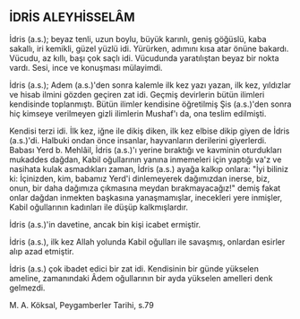 ## İDRİS ALEYHİSSELÂM

İdris (a.s.); beyaz tenli, uzun boylu, büyük karınlı, geniş göğüslü, kaba sakallı, iri kemikli, güzel yüzlü idi. Yürürken, adımını kısa atar önüne bakardı. Vücudu, az kıllı, başı çok saçlı idi. Vücudunda yaratılıştan beyaz bir nokta vardı. Sesi, ince ve konuşması mülayimdi.

İdris (a.s.); Adem (a.s.)'den sonra kalemle ilk kez yazı yazan, ilk kez, yıldızlar ve hisab ilmini gözden geçiren zat idi. Geçmiş devirlerin bütün ilimleri kendisinde top­lanmıştı. Bütün ilimler kendisine öğretilmiş Şis (a.s.)'den sonra hiç kimseye verilmeyen gizli ilimlerin Mushaf'ı da, ona teslim edilmişti.

Kendisi terzi idi. İlk kez, iğne ile dikiş diken, ilk kez elbise dikip giyen de İdris (a.s.)'di. Halbuki ondan önce insanlar, hayvanların derilerini giyerlerdi. Babası Yerd b. Mehlâil, İdris (a.s.)'ı yerine bıraktığı ve kavminin otur­dukları mukaddes dağdan, Kabil oğullarının yanına in­memeleri için yaptığı va'z ve nasihata kulak asmadıkları zaman, İdris (a.s.) ayağa kalkıp onlara: "İyi biliniz ki: İçi­nizden, kim, babamız Yerd'i dinlemeyerek dağımızdan inerse, biz, onun, bir daha dağımıza çıkmasına meydan bırakmayacağız!" demiş fakat onlar dağdan inmekten başkasına yanaşmamışlar, inecekleri yere inmişler, Kabil oğullarının kadınları ile düşüp kalkmışlardır.

İdris (a.s.)'in davetine, ancak bin kişi icabet ermiştir.

İdris (a.s.), ilk kez Allah yolunda Kabil oğulları ile sa­vaşmış, onlardan esirler alıp azad etmiştir.

İdris (a.s.) çok ibadet edici bir zat idi. Kendisinin bir günde yükselen ameline, zamanındaki Âdem oğullarının bir ayda yükselen amelleri denk gelmezdi.

M. A. Köksal, Peygamberler Tarihi, s.79
